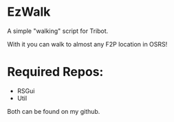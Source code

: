 # EzWalk
A simple "walking" script for Tribot.

With it you can walk to almost any F2P location in OSRS!

# Required Repos:
- RSGui
- Util

Both can be found on my github.
